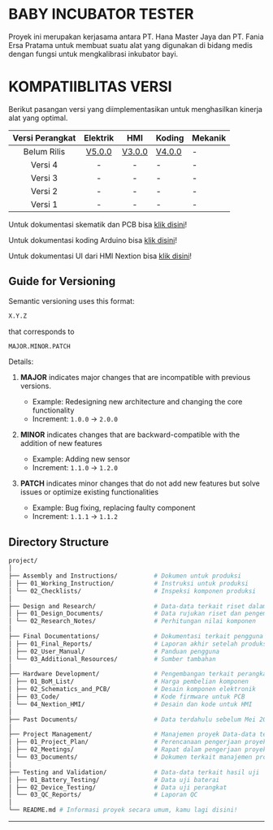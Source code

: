 # BABY INCUBATOR TESTER
Proyek ini merupakan kerjasama antara PT. Hana Master Jaya dan PT. Fania Ersa Pratama untuk membuat suatu alat yang digunakan di bidang medis dengan fungsi untuk mengkalibrasi inkubator bayi.

# KOMPATIIBLITAS VERSI
Berikut pasangan versi yang diimplementasikan untuk menghasilkan kinerja alat yang optimal.

| Versi Perangkat |                                 Elektrik                                 |                                     HMI                                      | Koding                                                                    | Mekanik |
|:---------------:|:------------------------------------------------------------------------:|:----------------------------------------------------------------------------:|---------------------------------------------------------------------------|---------|
|   Belum Rilis   | [V5.0.0](Hardware_Development/02_Schematics_and_PCB/Main_PCB-en.md#v420-second-printed-version) | [V3.0.0](Hardware_Development/04_Nextion_HMI/HMI_Code-en.md#v300-unreleased) | [V4.0.0](Hardware_Development/03_Code/Arduino_Code-en.md#v400-unreleased) | -       |
|     Versi 4     |                                    -                                     |                                      -                                       | -                                                                         | -       |
|     Versi 3     |                                    -                                     |                                      -                                       | -                                                                         | -       |
|     Versi 2     |                                    -                                     |                                      -                                       | -                                                                         | -       |
|     Versi 1     |                                    -                                     |                                      -                                       | -                                                                         | -       |


Untuk dokumentasi skematik dan PCB bisa [klik disini](Hardware_Development/02_Schematics_and_PCB/Main_PCB-en.md)!

Untuk dokumentasi koding Arduino bisa [klik disini](Hardware_Development/03_Code/Arduino_Code-en.md)!

Untuk dokumentasi UI dari HMI Nextion bisa [klik disini](Hardware_Development/04_Nextion_HMI/HMI_Code-en.md)!

## Guide for Versioning
Semantic versioning uses this format:
```bash
X.Y.Z
```
that corresponds to
```bash
MAJOR.MINOR.PATCH
```
Details:
1. **MAJOR** indicates major changes that are incompatible with previous versions.
	- Example: Redesigning new architecture and changing the core functionality
	- Increment: `1.0.0` &rarr; `2.0.0`

2. **MINOR** indicates changes that are backward-compatible with the addition of new features
	- Example: Adding new sensor
	- Increment: `1.1.0` &rarr; `1.2.0`

3. **PATCH** indicates minor changes that do not add new features but solve issues or optimize existing functionalities
	- Example: Bug fixing, replacing faulty component
	- Increment: `1.1.1` &rarr; `1.1.2`

<a name="directory_structure"></a>

## Directory Structure

```bash
project/
│
├── Assembly and Instructions/          # Dokumen untuk produksi
│ ├── 01_Working_Instruction/           # Instruksi untuk produksi
│ └── 02_Checklists/                    # Inspeksi komponen produksi
│
├── Design and Research/                # Data-data terkait riset dalam pengembangan
│ ├── 01_Design_Documents/              # Data rujukan riset dan pengembangan
│ └── 02_Research_Notes/                # Perhitungan nilai komponen
│
├── Final Documentations/               # Dokumentasi terkait pengguna akhir
│ ├── 01_Final_Reports/                 # Laporan akhir setelah produksi
│ ├── 02_User_Manual/                   # Panduan pengguna
│ └── 03_Additional_Resources/          # Sumber tambahan
│
├── Hardware Development/               # Pengembangan terkait perangkat keras
│ ├── 01_BoM_List/                      # Harga pembelian komponen
│ ├── 02_Schematics_and_PCB/            # Desain komponen elektronik
│ ├── 03_Code/                          # Kode firmware untuk PCB
│ └── 04_Nextion_HMI/                   # Desain dan kode untuk HMI
│
├── Past Documents/                     # Data terdahulu sebelum Mei 2023
│
├── Project Management/                 # Manajemen proyek Data-data terkait riset dalam pengembangan
│ ├── 01_Project_Plan/                  # Perencanaan pengerjaan proyek
│ ├── 02_Meetings/                      # Rapat dalam pengerjaan proyek
│ └── 03_Documents/                     # Dokumen terkait manajemen proyek seperti MoM
│
├── Testing and Validation/             # Data-data terkait hasil uji
│ ├── 01_Battery_Testing/               # Data uji baterai
│ ├── 02_Device_Testing/                # Data uji perangkat
│ └── 03_QC_Reports/                    # Laporan QC
│ 
└── README.md # Informasi proyek secara umum, kamu lagi disini!
```
- - - -



